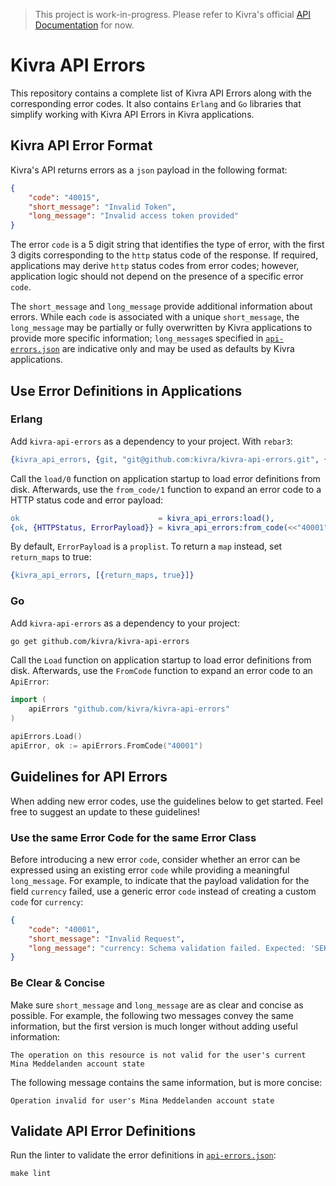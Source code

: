 > This project is work-in-progress. Please refer to Kivra's official [API Documentation](https://developer.kivra.com/#section/Errors/Error-codes)
> for now.

# Kivra API Errors

This repository contains a complete list of Kivra API Errors along with the
corresponding error codes. It also contains `Erlang` and `Go` libraries that
simplify working with Kivra API Errors in Kivra applications.

## Kivra API Error Format

Kivra's API returns errors as a `json` payload in the following format:

```json
{
    "code": "40015",
    "short_message": "Invalid Token",
    "long_message": "Invalid access token provided"
}
```

The error `code` is a 5 digit string that identifies the type of error,
with the first 3 digits corresponding to the `http` status code of the response.
If required, applications may derive `http` status codes from error codes;
however, application logic should not depend on the presence of a specific
error `code`.

The `short_message` and `long_message` provide additional information about
errors. While each `code` is associated with a unique `short_message`, the
`long_message` may be partially or fully overwritten by Kivra applications to
provide more specific information; `long_message`s specified in [`api-errors.json`](./api-errors.json)
are indicative only and may be used as defaults by Kivra applications.

## Use Error Definitions in Applications

### Erlang

Add `kivra-api-errors` as a dependency to your project. With `rebar3`:

```erlang
{kivra_api_errors, {git, "git@github.com:kivra/kivra-api-errors.git", {tag, "..."}}}
```

Call the `load/0` function on application startup to load error definitions
from disk. Afterwards, use the `from_code/1` function to expand an error
code to a HTTP status code and error payload:

```erlang
ok                               = kivra_api_errors:load(),
{ok, {HTTPStatus, ErrorPayload}} = kivra_api_errors:from_code(<<"40001">>)

```

By default, `ErrorPayload` is a `proplist`. To return a `map` instead, set
`return_maps` to true:

```erlang
{kivra_api_errors, [{return_maps, true}]}
```

### Go

Add `kivra-api-errors` as a dependency to your project:

```bash
go get github.com/kivra/kivra-api-errors
```

Call the `Load` function on application startup to load error definitions
from disk. Afterwards, use the `FromCode` function to expand an error
code to an `ApiError`:

```go
import (
	apiErrors "github.com/kivra/kivra-api-errors"
)

apiErrors.Load()
apiError, ok := apiErrors.FromCode("40001")
```

## Guidelines for API Errors

When adding new error codes, use the guidelines below to get started. Feel
free to suggest an update to these guidelines!

### Use the same Error Code for the same Error Class

Before introducing a new error `code`, consider whether an error can be expressed
using an existing error `code` while providing a meaningful `long_message`. For
example, to indicate that the payload validation for the field `currency` failed,
use a generic error `code` instead of creating a custom `code` for `currency`:

```json
{
    "code": "40001",
    "short_message": "Invalid Request",
    "long_message": "currency: Schema validation failed. Expected: 'SEK', Got: 'EUR'"
}
```

### Be Clear & Concise

Make sure `short_message` and `long_message` are as clear and concise as possible.
For example, the following two messages convey the same information, but
the first version is much longer without adding useful information:

    The operation on this resource is not valid for the user's current Mina Meddelanden account state

The following message contains the same information, but is more concise:

    Operation invalid for user's Mina Meddelanden account state

## Validate API Error Definitions

Run the linter to validate the error definitions in [`api-errors.json`](./api-errors.json):

    make lint
